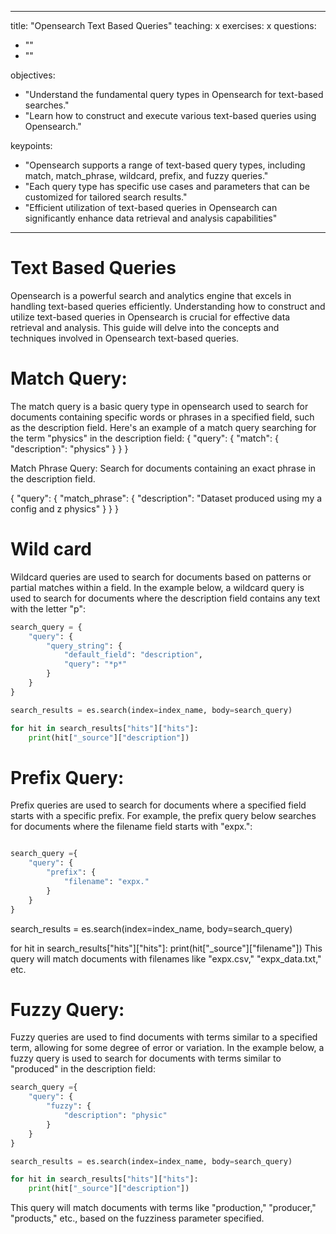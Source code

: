 
---
title: "Opensearch Text Based Queries"
teaching: x
exercises: x
questions:
- ""
- ""

objectives:
- "Understand the fundamental query types in Opensearch for text-based searches."
- "Learn how to construct and execute various text-based queries using Opensearch."

keypoints:
- "Opensearch supports a range of text-based query types, including match, match_phrase, wildcard, prefix, and fuzzy queries."
- "Each query type has specific use cases and parameters that can be customized for tailored search results."
- "Efficient utilization of text-based queries in Opensearch can significantly enhance data retrieval and analysis capabilities"
---

# Text Based Queries
Opensearch is a powerful search and analytics engine that excels in handling text-based queries efficiently. 
Understanding how to construct and utilize text-based queries in Opensearch is crucial for effective data retrieval and analysis. 
This guide will delve into the concepts and techniques involved in Opensearch text-based queries.




# Match Query:
The match query is a basic query type in opensearch used to search for documents containing specific words or phrases in a specified field, such as the description field. Here's an example of a match query searching for the term "physics" in the description field:
{
    "query": {
        "match": {
            "description": "physics"
        }
    }
}

Match Phrase Query:
Search for documents containing an exact phrase in the description field.

{
    "query": {
        "match_phrase": {
            "description": "Dataset produced using my a config and z physics"
        }
    }
}


# Wild card
Wildcard queries are used to search for documents based on patterns or partial matches within a field. In the example below, a wildcard query is used to search for documents where the description field contains any text with the letter "p":
```python
search_query = {
    "query": {
        "query_string": {
            "default_field": "description",
            "query": "*p*"
        }
    }
}

search_results = es.search(index=index_name, body=search_query)

for hit in search_results["hits"]["hits"]:
    print(hit["_source"]["description"])
```


# Prefix Query:
Prefix queries are used to search for documents where a specified field starts with a specific prefix. For example, the prefix query below searches for documents where the filename field starts with "expx.":
```python

search_query ={
    "query": {
        "prefix": {
            "filename": "expx."
        }
    }
}
```
search_results = es.search(index=index_name, body=search_query)

for hit in search_results["hits"]["hits"]:
    print(hit["_source"]["filename"])
This query will match documents with filenames like "expx.csv," "expx_data.txt," etc.


# Fuzzy Query:
Fuzzy queries are used to find documents with terms similar to a specified term, allowing for some degree of error or variation. In the example below, a fuzzy query is used to search for documents with terms similar to "produced" in the description field:
```python
search_query ={
    "query": {
        "fuzzy": {
            "description": "physic"
        }
    }
}

search_results = es.search(index=index_name, body=search_query)

for hit in search_results["hits"]["hits"]:
    print(hit["_source"]["description"])
```

This query will match documents with terms like "production," "producer," "products," etc., based on the fuzziness parameter specified.